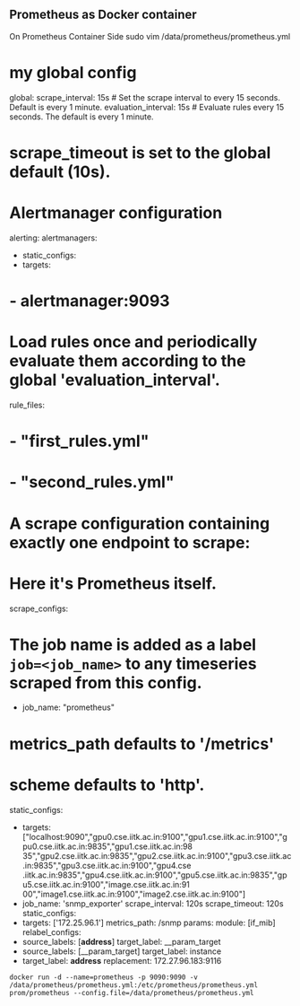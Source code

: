 ## Prometheus as Docker container
On Prometheus Container Side
sudo vim /data/prometheus/prometheus.yml

# my global config
global:
 scrape_interval: 15s # Set the scrape interval to every 15 seconds. Default is every 1 minute.
 evaluation_interval: 15s # Evaluate rules every 15 seconds. The default is every 1 minute.
 # scrape_timeout is set to the global default (10s).
# Alertmanager configuration
alerting:
 alertmanagers:
 - static_configs:
 - targets:
 # - alertmanager:9093
# Load rules once and periodically evaluate them according to the global 'evaluation_interval'.
rule_files:
 # - "first_rules.yml"
 # - "second_rules.yml"
# A scrape configuration containing exactly one endpoint to scrape:
# Here it's Prometheus itself.
scrape_configs:
 # The job name is added as a label `job=<job_name>` to any timeseries scraped from this config.
 - job_name: "prometheus"
 # metrics_path defaults to '/metrics'
 # scheme defaults to 'http'.
 static_configs:
 - targets: 
["localhost:9090","gpu0.cse.iitk.ac.in:9100","gpu1.cse.iitk.ac.in:9100","gpu0.cse.iitk.ac.in:9835","gpu1.cse.iitk.ac.in:98
35","gpu2.cse.iitk.ac.in:9835","gpu2.cse.iitk.ac.in:9100","gpu3.cse.iitk.ac.in:9835","gpu3.cse.iitk.ac.in:9100","gpu4.cse
.iitk.ac.in:9835","gpu4.cse.iitk.ac.in:9100","gpu5.cse.iitk.ac.in:9835","gpu5.cse.iitk.ac.in:9100","image.cse.iitk.ac.in:91
00","image1.cse.iitk.ac.in:9100","image2.cse.iitk.ac.in:9100"]
 - job_name: 'snmp_exporter'
 scrape_interval: 120s
 scrape_timeout: 120s
 static_configs:
 - targets: ['172.25.96.1']
 metrics_path: /snmp
 params:
 module: [if_mib]
 relabel_configs:
 - source_labels: [__address__]
 target_label: __param_target
 - source_labels: [__param_target]
 target_label: instance
 - target_label: __address__
 replacement: 172.27.96.183:9116

```
docker run -d --name=prometheus -p 9090:9090 -v /data/prometheus/prometheus.yml:/etc/prometheus/prometheus.yml prom/prometheus --config.file=/data/prometheus/prometheus.yml
```
